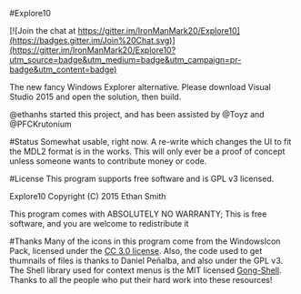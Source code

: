 #Explore10

[![Join the chat at https://gitter.im/IronManMark20/Explore10](https://badges.gitter.im/Join%20Chat.svg)](https://gitter.im/IronManMark20/Explore10?utm_source=badge&utm_medium=badge&utm_campaign=pr-badge&utm_content=badge)

The new fancy Windows Explorer alternative. Please download Visual Studio 2015 and open the solution, then build.

@ethanhs started this project, and has been assisted by @Toyz and @PFCKrutonium

#Status
Somewhat usable, right now. A re-write which changes the UI to fit the MDL2 format is in the works. This will only ever be a proof of concept unless someone wants to contribute money or code.

#License
This program supports free software and is GPL v3 licensed.

Explore10  Copyright (C) 2015  Ethan Smith

This program comes with ABSOLUTELY NO WARRANTY;
This is free software, and you are welcome to redistribute it

#Thanks
Many of the icons in this program come from the WindowsIcon Pack, licensed under the [CC 3.0 license](https://creativecommons.org/licenses/by/3.0/us/). Also, the code used to get thumnails of files is thanks to Daniel Peñalba, and also under the GPL v3.
The Shell library used for context menus is the MIT licensed [Gong-Shell](https://github.com/grokys/gong-shell). Thanks to all the people who put their hard work into these resources!
